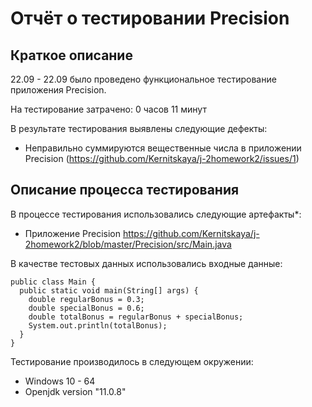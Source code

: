 # Отчёт о тестировании Precision

## Краткое описание

22.09 - 22.09 было проведено функциональное тестирование приложения Precision.

На тестирование затрачено: 0 часов 11 минут

В результате тестирования выявлены следующие дефекты:
* Неправильно суммируются вещественные числа в приложении Precision (https://github.com/Kernitskaya/j-2homework2/issues/1)


## Описание процесса тестирования

В процессе тестирования использовались следующие артефакты*:
* Приложение Precision https://github.com/Kernitskaya/j-2homework2/blob/master/Precision/src/Main.java


В качестве тестовых данных использовались входные данные:
```
public class Main {
  public static void main(String[] args) {
    double regularBonus = 0.3;
    double specialBonus = 0.6;
    double totalBonus = regularBonus + specialBonus;
    System.out.println(totalBonus);
  }
}
```

Тестирование производилось в следующем окружении:
* Windows 10 - 64
* Openjdk version "11.0.8"
